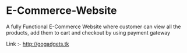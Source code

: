 # E-Commerce-Website
A fully Functional E-Commerce Website where customer can view all the products, add them to cart and checkout by using payment gateway

Link :-  http://gogadgets.tk
